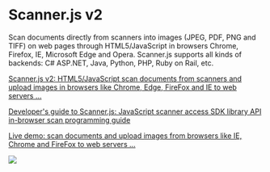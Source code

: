 Scanner.js v2
=============

Scan documents directly from scanners into images (JPEG, PDF, PNG and TIFF) on web pages through HTML5/JavaScript in browsers Chrome, Firefox, IE, Microsoft Edge and Opera. Scanner.js supports all kinds of backends: 
C# ASP.NET, Java, Python, PHP, Ruby on Rail, etc.

<a href="http://asprise.com/document-scan-upload-image-browser/direct-to-server-php-asp.net-overview.html" target="_blank">Scanner.js v2: HTML5/JavaScript scan documents from scanners and upload images in browsers like Chrome, Edge, FireFox and IE to web servers ...</a>

<a href="http://asprise.com/scan/scannerjs/docs/html/scannerjs-sdk.html" target="_blank">Developer's guide to Scanner.js: JavaScript scanner access SDK library API in-browser scan programming guide</a>

<a href="http://asprise.com/document-scan-upload-image-browser/javascript-web-scanner.js-demos.html" target="_blank">Live demo: scan documents and upload images from browsers like IE, Chrome and FireFox to web servers ...

<img src="http://asprise.com/scan/scannerjs/img/screen-scannerjs.png"/></a>